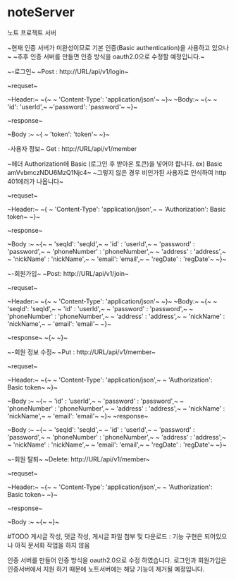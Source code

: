 # noteServer
노트 프로젝트 서버

~현재 인증 서버가 미완성이므로 기본 인증(Basic authentication)을 사용하고 있으나~
~추후 인증 서버를 만들면 인증 방식을 oauth2.0으로 수정할 예정입니다.~

~-로그인~
~Post : http://URL/api/v1/login~

~requset~

~Header:~
~{~
~	'Content-Type': 'application/json'~
~}~
~Body:~
~{~
~	'id': 'userId',~
	~'password': 'password'~
~}~

~response~

~Body :~
~{
~	'token': 'token'~
~}~

-사용자 정보~
Get : http://URL/api/v1/member

~헤더 Authorization에 Basic (로그인 후 받아온 토큰)을 넣어야 합니다. ex) Basic amVvbmczNDU6MzQ1Njc4~
~그렇지 않은 경우 비인가된 사용자로 인식하여 http 401에러가 나옵니다~

~requset~

~Header:~
~{
~	'Content-Type': 'application/json',~
~	'Authorization': Basic token~
~}~

~response~

~Body :~
~{~
~	'seqId': 'seqId',~
~	'id' : 'userId',~
~	'password' : 'password',~
~	'phoneNumber' : 'phoneNumber',~
~	'address' : 'address',~
~	'nickName' : 'nickName',~
~	'email': 'email',~
~	'regDate' : 'regDate'~
~}~

~-회원가입~
~Post: http://URL/api/v1/join~

~requset~

~Header:~
~{~
~	'Content-Type': 'application/json'~
~}~
~Body:~
~{~
~	'seqId': 'seqId',~
~	'id' : 'userId',~
~	'password' : 'password',~
~	'phoneNumber' : 'phoneNumber',~
~	'address' : 'address',~
~	'nickName' : 'nickName',~
~	'email': 'email'~
~}~

~response~
~{~
~}~

~-회원 정보 수정~
~Put : http://URL/api/v1/member~

~requset~

~Header:~
~{~
~	'Content-Type': 'application/json',~
~	'Authorization': Basic token~
~}~

~Body :~
~{~
~	'id' : 'userId',~
~	'password' : 'password',~
~	'phoneNumber' : 'phoneNumber',~
~	'address' : 'address',~
~	'nickName' : 'nickName',~
~	'email': 'email'~
~}~
~response~

~Body :~
~{~
~	'seqId': 'seqId',~
~	'id' : 'userId',~
~	'password' : 'password',~
~	'phoneNumber' : 'phoneNumber',~
~	'address' : 'address',~
~	'nickName' : 'nickName',~
~	'email': 'email',~
~	'regDate' : 'regDate'~
~}~

~-회원 탈퇴~
~Delete: http://URL/api/v1/member~

~requset~

~Header:~
~{~
~	'Content-Type': 'application/json',~
~	'Authorization': Basic token~
~}~

~response~

~Body :~
~{~
~}~

#TODO
게시글 작성, 댓글 작성, 게시글 파일 첨부 및 다운로드 : 기능 구현은 되어있으나 아직 문서화 작업을 하지 않음

인증 서버를 만들어 인증 방식을 oauth2.0으로 수정 하였습니다. 
로그인과 회원가입은 인증서버에서 지원 하기 때문에 노트서버에는 해당 기능이 제거될 예정입니다.
